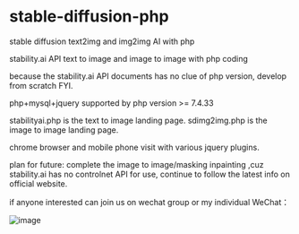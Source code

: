 # stable-diffusion-php

stable diffusion text2img and img2img AI with php 

stability.ai API text to image and image to image with php coding

because the stability.ai API documents has no clue of php version, develop from scratch FYI.

php+mysql+jquery
supported by php version >= 7.4.33

stabilityai.php is the text to image landing page.
sdimg2img.php is the image to image landing page. 

chrome browser and mobile phone visit with various jquery plugins.

plan for future:
complete the image to image/masking inpainting ,cuz stability.ai has no controlnet API for use, continue to follow the latest info on official website.

if anyone interested can join us on wechat group or my individual WeChat：

![image](https://github.com/frankchieng/imagegeneration/blob/main/wechat.jpg)


